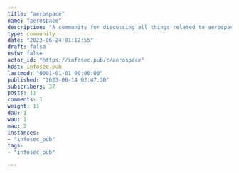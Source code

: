 ```yaml
---
title: "aerospace" 
name: "aerospace"
description: "A community for discussing all things related to aerospace, including aircraft, spacecraft, rockets, design, modeling and simulation, UAVs and more."
type: community
date: "2023-06-24 01:12:55"
draft: false
nsfw: false
actor_id: "https://infosec.pub/c/aerospace"
host: infosec.pub
lastmod: "0001-01-01 00:00:00"
published: "2023-06-14 02:47:30"
subscribers: 37
posts: 11
comments: 1
weight: 11
dau: 1
wau: 1
mau: 2
instances:
- "infosec_pub"
tags: 
- "infosec_pub"

---
```

